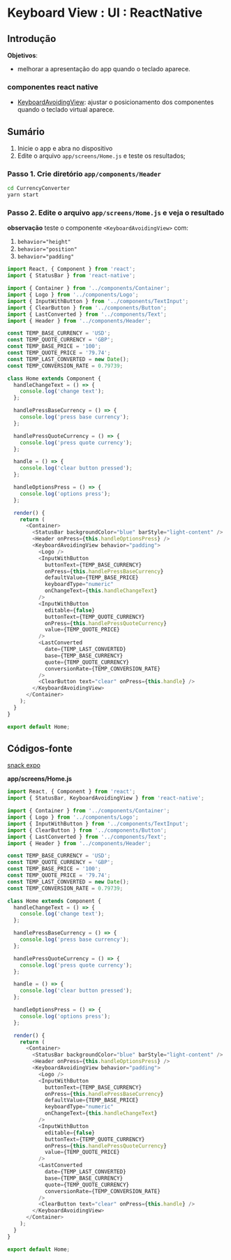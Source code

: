 

# [](#header-1) Keyboard View : UI : ReactNative


## [](#header-2) Introdução

**Objetivos**:
- melhorar a apresentação do app quando o teclado aparece.

### [](#header-3) componentes react native

- [KeyboardAvoidingView](https://facebook.github.io/react-native/docs/keyboardavoidingview.html): ajustar o posicionamento dos componentes quando o teclado virtual aparece.



## [](#header-2) Sumário

1. Inicie o app e abra no dispositivo
2. Edite o arquivo ```app/screens/Home.js``` e teste os resultados;


### [](#header-3) Passo 1. Crie diretório ```app/components/Header```

```sh
cd CurrencyConverter
yarn start
```

### [](#header-3) Passo 2. Edite o arquivo ```app/screens/Home.js``` e veja o resultado

**observação** teste o componente ```<KeyboardAvoidingView>``` com:
1. ```behavior="height"```
2. ```behavior="position"```
3. ```behavior="padding"```


```javascript
import React, { Component } from 'react';
import { StatusBar } from 'react-native';

import { Container } from '../components/Container';
import { Logo } from '../components/Logo';
import { InputWithButton } from '../components/TextInput';
import { ClearButton } from '../components/Button';
import { LastConverted } from '../components/Text';
import { Header } from '../components/Header';

const TEMP_BASE_CURRENCY = 'USD';
const TEMP_QUOTE_CURRENCY = 'GBP';
const TEMP_BASE_PRICE = '100';
const TEMP_QUOTE_PRICE = '79.74';
const TEMP_LAST_CONVERTED = new Date();
const TEMP_CONVERSION_RATE = 0.79739;

class Home extends Component {
  handleChangeText = () => {
    console.log('change text');
  };

  handlePressBaseCurrency = () => {
    console.log('press base currency');
  };

  handlePressQuoteCurrency = () => {
    console.log('press quote currency');
  };

  handle = () => {
    console.log('clear button pressed');
  };

  handleOptionsPress = () => {
    console.log('options press');
  };

  render() {
    return (
      <Container>
        <StatusBar backgroundColor="blue" barStyle="light-content" />
        <Header onPress={this.handleOptionsPress} />
        <KeyboardAvoidingView behavior="padding">
          <Logo />
          <InputWithButton
            buttonText={TEMP_BASE_CURRENCY}
            onPress={this.handlePressBaseCurrency}
            defaultValue={TEMP_BASE_PRICE}
            keyboardType="numeric"
            onChangeText={this.handleChangeText}
          />
          <InputWithButton
            editable={false}
            buttonText={TEMP_QUOTE_CURRENCY}
            onPress={this.handlePressQuoteCurrency}
            value={TEMP_QUOTE_PRICE}
          />
          <LastConverted
            date={TEMP_LAST_CONVERTED}
            base={TEMP_BASE_CURRENCY}
            quote={TEMP_QUOTE_CURRENCY}
            conversionRate={TEMP_CONVERSION_RATE}
          />
          <ClearButton text="clear" onPress={this.handle} />
        </KeyboardAvoidingView>
      </Container>
    );
  }
}

export default Home;
```





## [](#header-2) Códigos-fonte

[snack expo](https://snack.expo.io/@leonardo-minora/tiipos-2018-rn-09-app)


**app/screens/Home.js**
```javascript
import React, { Component } from 'react';
import { StatusBar, KeyboardAvoidingView } from 'react-native';

import { Container } from '../components/Container';
import { Logo } from '../components/Logo';
import { InputWithButton } from '../components/TextInput';
import { ClearButton } from '../components/Button';
import { LastConverted } from '../components/Text';
import { Header } from '../components/Header';

const TEMP_BASE_CURRENCY = 'USD';
const TEMP_QUOTE_CURRENCY = 'GBP';
const TEMP_BASE_PRICE = '100';
const TEMP_QUOTE_PRICE = '79.74';
const TEMP_LAST_CONVERTED = new Date();
const TEMP_CONVERSION_RATE = 0.79739;

class Home extends Component {
  handleChangeText = () => {
    console.log('change text');
  };

  handlePressBaseCurrency = () => {
    console.log('press base currency');
  };

  handlePressQuoteCurrency = () => {
    console.log('press quote currency');
  };

  handle = () => {
    console.log('clear button pressed');
  };

  handleOptionsPress = () => {
    console.log('options press');
  };

  render() {
    return (
      <Container>
        <StatusBar backgroundColor="blue" barStyle="light-content" />
        <Header onPress={this.handleOptionsPress} />
        <KeyboardAvoidingView behavior="padding">
          <Logo />
          <InputWithButton
            buttonText={TEMP_BASE_CURRENCY}
            onPress={this.handlePressBaseCurrency}
            defaultValue={TEMP_BASE_PRICE}
            keyboardType="numeric"
            onChangeText={this.handleChangeText}
          />
          <InputWithButton
            editable={false}
            buttonText={TEMP_QUOTE_CURRENCY}
            onPress={this.handlePressQuoteCurrency}
            value={TEMP_QUOTE_PRICE}
          />
          <LastConverted
            date={TEMP_LAST_CONVERTED}
            base={TEMP_BASE_CURRENCY}
            quote={TEMP_QUOTE_CURRENCY}
            conversionRate={TEMP_CONVERSION_RATE}
          />
          <ClearButton text="clear" onPress={this.handle} />
        </KeyboardAvoidingView>
      </Container>
    );
  }
}

export default Home;
```
